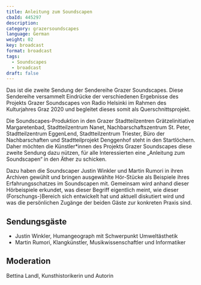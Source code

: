 ```yaml
---
title: Anleitung zum Soundscapen
cbaId: 445297
description: 
category: grazersoundscapes
language: German
weight: 02
key: broadcast
format: broadcast
tags:
  - Soundscapes
  - broadcast
draft: false
---
```


Das ist die zweite Sendung der Sendereihe Grazer Soundscapes. Diese Sendereihe versammelt Eindrücke der verschiedenen Ergebnisse des Projekts Grazer Soundscapes von Radio Helsinki im Rahmen des Kulturjahres Graz 2020 und begleitet dieses somit als Querschnittsprojekt.

Die Soundscapes-Produktion in den Grazer Stadtteilzentren Grätzelinitiative Margaretenbad, Stadtteilzentrum Nanet, Nachbarschaftszentrum St. Peter, Stadtteilzentrum EggenLend, Stadtteilzentrum Triester, Büro der Nachbarschaften und Stadtteilprojekt Denggenhof steht in den Startlöchern. Daher möchten die Künstler*innen des Projekts Grazer Soundscapes diese zweite Sendung dazu nützen, für alle Interessierten eine „Anleitung zum Soundscapen“ in den Äther zu schicken.

Dazu haben die Soundscaper Justin Winkler und Martin Rumori in ihren Archiven gewühlt und bringen ausgewählte Hör-Stücke als Beispiele ihres Erfahrungsschatzes im Soundscapen mit. Gemeinsam wird anhand dieser Hörbeispiele erkundet, was dieser Begriff eigentlich meint, wie dieser (Forschungs-)Bereich sich entwickelt hat und aktuell diskutiert wird und was die persönlichen Zugänge der beiden Gäste zur konkreten Praxis sind.

## Sendungsgäste

* Justin Winkler, Humangeograph mit Schwerpunkt Umweltästhetik
* Martin Rumori, Klangkünstler, Musikwissenschaftler und Informatiker

## Moderation
Bettina Landl, Kunsthistorikerin und Autorin
